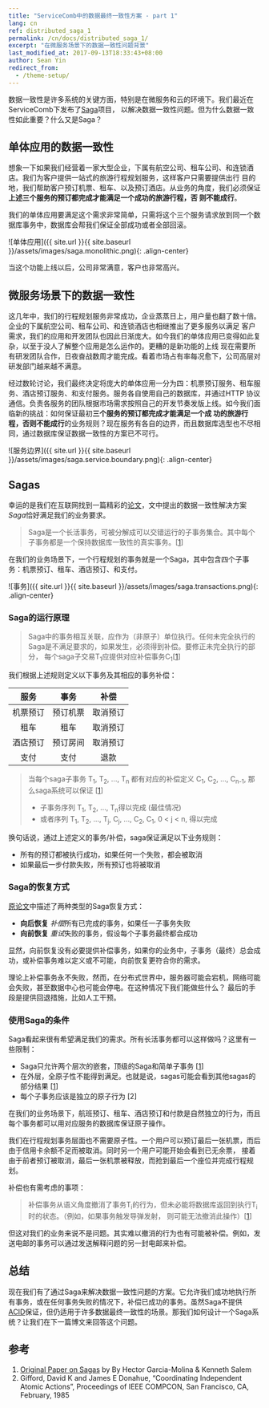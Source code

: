 ```yaml
---
title: "ServiceComb中的数据最终一致性方案 - part 1"
lang: cn
ref: distributed_saga_1
permalink: /cn/docs/distributed_saga_1/
excerpt: "在微服务场景下的数据一致性问题背景"
last_modified_at: 2017-09-13T18:33:43+08:00
author: Sean Yin
redirect_from:
  - /theme-setup/
---
```


数据一致性是许多系统的关键方面，特别是在微服务和云的环境下。我们最近在ServiceComb下发布了[Saga](https://github.com/ServiceComb/saga)项目，
以解决数据一致性问题。但为什么数据一致性如此重要？什么又是Saga？

## 单体应用的数据一致性
想象一下如果我们经营着一家大型企业，下属有航空公司、租车公司、和连锁酒店。我们为客户提供一站式的旅游行程规划服务，这样客户只需要提供出行
目的地，我们帮助客户预订机票、租车、以及预订酒店。从业务的角度，我们必须保证**上述三个服务的预订都完成才能满足一个成功的旅游行程，否
则不能成行**。

我们的单体应用要满足这个需求非常简单，只需将这个三个服务请求放到同一个数据库事务中，数据库会帮我们保证全部成功或者全部回滚。

![单体应用]({{ site.url }}{{ site.baseurl }}/assets/images/saga.monolithic.png){: .align-center}

当这个功能上线以后，公司非常满意，客户也非常高兴。

## 微服务场景下的数据一致性
这几年中，我们的行程规划服务非常成功，企业蒸蒸日上，用户量也翻了数十倍。企业的下属航空公司、租车公司、和连锁酒店也相继推出了更多服务以满足
客户需求，我们的应用和开发团队也因此日渐庞大。如今我们的单体应用已变得如此复杂，以至于没人了解整个应用是怎么运作的。更糟的是新功能的上线
现在需要所有研发团队合作，日夜奋战数周才能完成。看着市场占有率每况愈下，公司高层对研发部门越来越不满意。

经过数轮讨论，我们最终决定将庞大的单体应用一分为四：机票预订服务、租车服务、酒店预订服务、和支付服务。服务各自使用自己的数据库，并通过HTTP
协议通信。负责各服务的团队根据市场需求按照自己的开发节奏发版上线。如今我们面临新的挑战：如何保证最初**三个服务的预订都完成才能满足一个成
功的旅游行程，否则不能成行**的业务规则？现在服务有各自的边界，而且数据库选型也不尽相同，通过数据库保证数据一致性的方案已不可行。

![服务边界]({{ site.url }}{{ site.baseurl }}/assets/images/saga.service.boundary.png){: .align-center}

## Sagas
幸运的是我们在互联网找到一篇精彩的[论文][1]，文中提出的数据一致性解决方案*Saga*恰好满足我们的业务要求。

>Saga是一个长活事务，可被分解成可以交错运行的子事务集合。其中每个子事务都是一个保持数据库一致性的真实事务。[[1]]

在我们的业务场景下，一个行程规划的事务就是一个Saga，其中包含四个子事务：机票预订、租车、酒店预订、和支付。

![事务]({{ site.url }}{{ site.baseurl }}/assets/images/saga.transactions.png){: .align-center}

### Saga的运行原理
>Saga中的事务相互关联，应作为（非原子）单位执行。任何未完全执行的Saga是不满足要求的，如果发生，必须得到补偿。要修正未完全执行的部分，
每个saga子交易T<sub>1</sub>应提供对应补偿事务C<sub>1</sub>[[1]]

我们根据上述规则定义以下事务及其相应的事务补偿：

| 服务 | 事务 | 补偿 |
|:---:|:---:|:---:|
| 机票预订 | 预订机票 | 取消预订 |
| 租车 | 租车 | 取消预订 |
| 酒店预订 | 预订房间 | 取消预订 |
| 支付 | 支付 | 退款 |

>当每个saga子事务 T<sub>1</sub>, T<sub>2</sub>, ..., T<sub>n</sub> 都有对应的补偿定义 C<sub>1</sub>, C<sub>2</sub>, ..., C<sub>n-1</sub>, 
>那么saga系统可以保证 [[1]]
>* 子事务序列 T<sub>1</sub>, T<sub>2</sub>, ..., T<sub>n</sub>得以完成 (最佳情况) 
>* 或者序列 T<sub>1</sub>, T<sub>2</sub>, ..., T<sub>j</sub>, C<sub>j</sub>, ..., C<sub>2</sub>, C<sub>1</sub>, 0 < j < n, 得以完成 

换句话说，通过上述定义的事务/补偿，saga保证满足以下业务规则：
* 所有的预订都被执行成功，如果任何一个失败，都会被取消
* 如果最后一步付款失败，所有预订也将被取消

### Saga的恢复方式
[原论文][1]中描述了两种类型的Saga恢复方式：
* **向后恢复** *补偿*所有已完成的事务，如果任一子事务失败
* **向前恢复** *重试*失败的事务，假设每个子事务最终都会成功

显然，向前恢复没有必要提供补偿事务，如果你的业务中，子事务（最终）总会成功，或补偿事务难以定义或不可能，向前恢复更符合你的需求。

理论上补偿事务永不失败，然而，在分布式世界中，服务器可能会宕机，网络可能会失败，甚至数据中心也可能会停电。在这种情况下我们能做些什么？
最后的手段是提供回退措施，比如人工干预。

### 使用Saga的条件
Saga看起来很有希望满足我们的需求。所有长活事务都可以这样做吗？这里有一些限制：
* Saga只允许两个层次的嵌套，顶级的Saga和简单子事务 [[1]]
* 在外层，全原子性不能得到满足。也就是说，sagas可能会看到其他sagas的部分结果 [[1]] 
* 每个子事务应该是独立的原子行为 [2]

在我们的业务场景下，航班预订、租车、酒店预订和付款是自然独立的行为，而且每个事务都可以用对应服务的数据库保证原子操作。

我们在行程规划事务层面也不需要原子性。一个用户可以预订最后一张机票，而后由于信用卡余额不足而被取消。同时另一个用户可能开始会看到已无余票，
接着由于前者预订被取消，最后一张机票被释放，而抢到最后一个座位并完成行程规划。

补偿也有需考虑的事项：
>补偿事务从语义角度撤消了事务T<sub>i</sub>的行为，但未必能将数据库返回到执行T<sub>i</sub>时的状态。（例如，如果事务触发导弹发射，
则可能无法撤消此操作）[[1]]

但这对我们的业务来说不是问题。其实难以撤消的行为也有可能被补偿。例如，发送电邮的事务可以通过发送解释问题的另一封电邮来补偿。 

## 总结
现在我们有了通过Saga来解决数据一致性问题的方案。它允许我们成功地执行所有事务，或在任何事务失败的情况下，补偿已成功的事务。虽然Saga不提供
[ACID](https://en.wikipedia.org/wiki/ACID)保证，但仍适用于许多数据最终一致性的场景。那我们如何设计一个Saga系统？让我们在下一篇博文来回答这个问题。

## 参考
1. [Original Paper on Sagas][1] by By Hector Garcia-Molina & Kenneth Salem
2. Gifford, David K and James E Donahue, “Coordinating Independent Atomic Actions”, Proceedings of IEEE COMPCON, San Francisco, CA, February, 1985

[1]:https://www.cs.cornell.edu/andru/cs711/2002fa/reading/sagas.pdf
